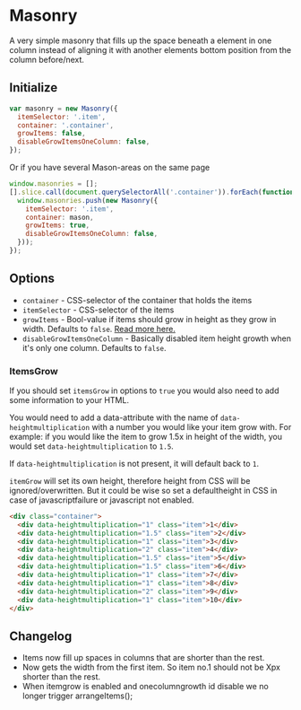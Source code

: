 # Masonry

A very simple masonry that fills up the space beneath a element in one column instead of aligning it with another elements bottom position from the column before/next.

## Initialize

``` js
var masonry = new Masonry({
  itemSelector: '.item',
  container: '.container',
  growItems: false,
  disableGrowItemsOneColumn: false,
});
```

Or if you have several Mason-areas on the same page

``` js
window.masonries = [];
[].slice.call(document.querySelectorAll('.container')).forEach(function (mason) {
  window.masonries.push(new Masonry({
    itemSelector: '.item',
    container: mason,
    growItems: true,
    disableGrowItemsOneColumn: false,
  }));
});
```

## Options

* `container` - CSS-selector of the container that holds the items
* `itemSelector` - CSS-selector of the items
* `growItems` - Bool-value if items should grow in height as they grow in width. Defaults to `false`. [Read more here.](#itemsgrow)
* `disableGrowItemsOneColumn` - Basically disabled item height growth when it's only one column. Defaults to `false`.

### ItemsGrow

If you should set `itemsGrow` in options to `true` you would also need to add some information to your HTML.

You would need to add a data-attribute with the name of `data-heightmultiplication` with a number you would like your item grow with. For example: if you would like the item to grow 1.5x in height of the width, you would set `data-heightmultiplication` to `1.5`.

If `data-heightmultiplication` is not present, it will default back to `1`.

`itemGrow` will set its own height, therefore height from CSS will be ignored/overwritten. But it could be wise so set a defaultheight in CSS in case of javascriptfailure or javascript not enabled.

``` html
<div class="container">
  <div data-heightmultiplication="1" class="item">1</div>
  <div data-heightmultiplication="1.5" class="item">2</div>
  <div data-heightmultiplication="1" class="item">3</div>
  <div data-heightmultiplication="2" class="item">4</div>
  <div data-heightmultiplication="1.5" class="item">5</div>
  <div data-heightmultiplication="1.5" class="item">6</div>
  <div data-heightmultiplication="1" class="item">7</div>
  <div data-heightmultiplication="1" class="item">8</div>
  <div data-heightmultiplication="2" class="item">9</div>
  <div data-heightmultiplication="1" class="item">10</div>
</div>
```

## Changelog

* Items now fill up spaces in columns that are shorter than the rest.
* Now gets the width from the first item. So item no.1 should not be Xpx shorter than the rest.
* When itemgrow is enabled and onecolumngrowth id disable we no longer trigger arrangeItems();
